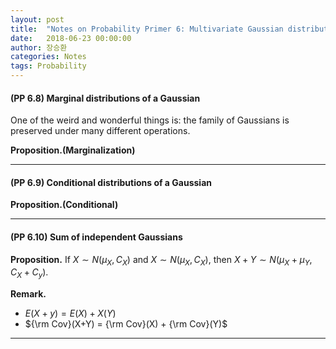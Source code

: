 ```yaml
---
layout: post
title:  "Notes on Probability Primer 6: Multivariate Gaussian distribution"
date:   2018-06-23 00:00:00
author: 장승환
categories: Notes
tags: Probability
---
```


#### (PP 6.8) Marginal distributions of a Gaussian

One of the weird and wonderful things is: the family of Gaussians is preserved under many different operations.

**Proposition.(Marginalization)**

---

#### (PP 6.9) Conditional distributions of a Gaussian

**Proposition.(Conditional)**

---

#### (PP 6.10) Sum of independent Gaussians

**Proposition.** If $X \sim N(\mu_X, C_X)$ and $X \sim N(\mu_X, C_X)$, then $X+Y \sim N(\mu_X + \mu_Y, C_X + C_y)$. 

**Remark.**
* $E(X+y) = E(X) + X(Y)$
* ${\rm Cov}(X+Y) = {\rm Cov}(X) + {\rm Cov}(Y)$

---

